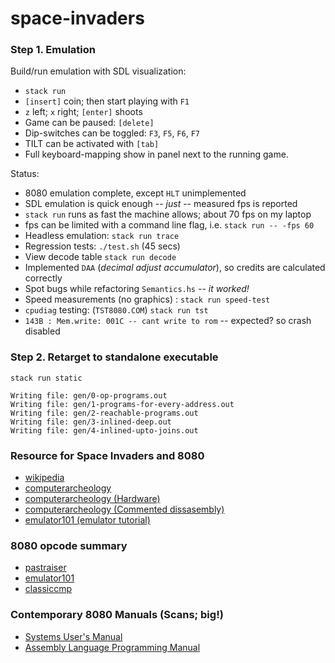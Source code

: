 # space-invaders


### Step 1. Emulation


Build/run emulation with SDL visualization:

- `stack run`
- `[insert]` coin; then start playing with `F1`
- `z` left; `x` right; `[enter]` shoots
- Game can be paused: `[delete]`
- Dip-switches can be toggled: `F3`, `F5`, `F6`, `F7`
- TILT can be activated with `[tab]`
- Full keyboard-mapping show in panel next to the running game.

Status:

- 8080 emulation complete, except `HLT` unimplemented
- SDL emulation is quick enough -- *just* -- measured fps is reported
- `stack run` runs as fast the machine allows; about 70 fps on my laptop
- fps can be limited with a command line flag, i.e.  `stack run -- -fps 60`
- Headless emulation: `stack run trace`
- Regression tests: `./test.sh` (45 secs)
- View decode table `stack run decode`
- Implemented `DAA` (_decimal adjust accumulator_), so credits are calculated correctly
- Spot bugs while refactoring `Semantics.hs` -- _it worked!_
- Speed measurements (no graphics) : `stack run speed-test`
- `cpudiag` testing: (`TST8080.COM`) `stack run tst`
- `143B : Mem.write: 001C -- cant write to rom` -- expected? so crash disabled


### Step 2. Retarget to standalone executable

`stack run static`

    Writing file: gen/0-op-programs.out
    Writing file: gen/1-programs-for-every-address.out
    Writing file: gen/2-reachable-programs.out
    Writing file: gen/3-inlined-deep.out
    Writing file: gen/4-inlined-upto-joins.out


### Resource for Space Invaders and 8080
- [wikipedia](https://en.wikipedia.org/wiki/Space_Invaders)
- [computerarcheology](https://www.computerarcheology.com/Arcade/SpaceInvaders)
- [computerarcheology (Hardware)](https://www.computerarcheology.com/Arcade/SpaceInvaders/Hardware.html)
- [computerarcheology (Commented dissasembly)](https://www.computerarcheology.com/Arcade/SpaceInvaders/Code.html)
- [emulator101 (emulator tutorial)](http://www.emulator101.com)

### 8080 opcode summary
- [pastraiser](https://pastraiser.com/cpu/i8080/i8080_opcodes.html)
- [emulator101](http://www.emulator101.com/reference/8080-by-opcode.html)
- [classiccmp](http://www.classiccmp.org/dunfield/r/8080.txt)

### Contemporary 8080 Manuals (Scans; big!)
- [Systems User's Manual](http://www.nj7p.info/Manuals/PDFs/Intel/9800153B.pdf)
- [Assembly Language Programming Manual](http://www.classiccmp.org/dunfield/r/8080asm.pdf)

